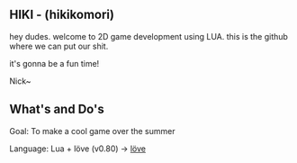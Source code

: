 HIKI - (hikikomori)
-------------------

hey dudes. welcome to 2D game development using LUA. this is the github where we can put our shit. 

it's gonna be a fun time!

Nick~

What's and Do's
-------------------
Goal: To make a cool game over the summer

Language: Lua + löve (v0.80) -> [löve](http://love2d.org)

